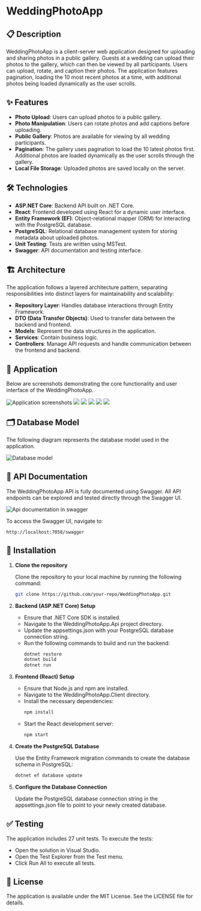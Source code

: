 # WeddingPhotoApp

## 📋 Description

WeddingPhotoApp is a client-server web application designed for uploading and sharing photos in a public gallery. Guests at a wedding can upload their photos to the gallery, which can then be viewed by all participants. Users can upload, rotate, and caption their photos. The application features pagination, loading the 10 most recent photos at a time, with additional photos being loaded dynamically as the user scrolls.

## ✨ Features

- **Photo Upload**: Users can upload photos to a public gallery.
- **Photo Manipulation**: Users can rotate photos and add captions before uploading.
- **Public Gallery**: Photos are available for viewing by all wedding participants.
- **Pagination**: The gallery uses pagination to load the 10 latest photos first. Additional photos are loaded dynamically as the user scrolls through the gallery.
- **Local File Storage**: Uploaded photos are saved locally on the server.

## 🛠️ Technologies

- **ASP.NET Core**: Backend API built on .NET Core.
- **React**: Frontend developed using React for a dynamic user interface.
- **Entity Framework (EF)**: Object-relational mapper (ORM) for interacting with the PostgreSQL database.
- **PostgreSQL**: Relational database management system for storing metadata about uploaded photos.
- **Unit Testing**: Tests are written using MSTest.
- **Swagger**: API documentation and testing interface.

## 🏗️ Architecture

The application follows a layered architecture pattern, separating responsibilities into distinct layers for maintainability and scalability:

- **Repository Layer**: Handles database interactions through Entity Framework.
- **DTO (Data Transfer Objects)**: Used to transfer data between the backend and frontend.
- **Models**: Represent the data structures in the application.
- **Services**: Contain business logic.
- **Controllers**: Manage API requests and handle communication between the frontend and backend.

## 📂 Application

Below are screenshots demonstrating the core functionality and user interface of the WeddingPhotoApp.

![Application screenshots](Images/1.png) ![](Images/2.png) ![](Images/3.png) ![](Images/4.png) ![](Images/5.png) ![](Images/6.png)

## 🗂️ Database Model

The following diagram represents the database model used in the application.

![Database model](Images/postgres.png)

## 📑 API Documentation

The WeddingPhotoApp API is fully documented using Swagger. All API endpoints can be explored and tested directly through the Swagger UI.

![Api documentation in swagger](Images/APIswagger.PNG)

To access the Swagger UI, navigate to:

    http://localhost:7058/swagger


## 🚀 Installation

1. **Clone the repository**

    Clone the repository to your local machine by running the following command:
    ```bash
    git clone https://github.com/your-repo/WeddingPhotoApp.git
    ```

2. **Backend (ASP.NET Core) Setup**

    - Ensure that .NET Core SDK is installed.
    - Navigate to the WeddingPhotoApp.Api project directory.
    - Update the appsettings.json with your PostgreSQL database connection string.
    - Run the following commands to build and run the backend:
      ```bash
      dotnet restore
      dotnet build
      dotnet run
      ```
3. **Frontend (React) Setup**

    - Ensure that Node.js and npm are installed.
    - Navigate to the WeddingPhotoApp.Client directory.
    - Install the necessary dependencies:
      ```bash
      npm install
      ```
    - Start the React development server:
      ```bash
      npm start
      ```

4. **Create the PostgreSQL Database**

   Use the Entity Framework migration commands to create the database schema in PostgreSQL:
   ```bash
   dotnet ef database update
   ```
   
6. **Configure the Database Connection**

   Update the PostgreSQL database connection string in the appsettings.json file to point to your newly created database.



## ✅ Testing

The application includes 27 unit tests. To execute the tests:

- Open the solution in Visual Studio.
- Open the Test Explorer from the Test menu.
- Click Run All to execute all tests.


## 📄 License

The application is available under the MIT License. See the LICENSE file for details.
